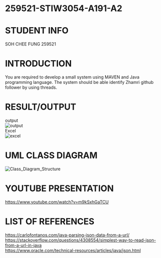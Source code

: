 # 259521-STIW3054-A191-A2
# STUDENT INFO  
SOH CHEE FUNG  259521       
# INTRODUCTION  
You are required to develop a small system using MAVEN and Java programming language. The system should be able identify Zhamri github follower by using threads.  
# RESULT/OUTPUT  
output  
![output](https://user-images.githubusercontent.com/55059378/68397680-86756800-01ae-11ea-8ec4-46c21767f4ca.png)  
Excel  
![excel](https://user-images.githubusercontent.com/55059378/68397692-8bd2b280-01ae-11ea-8915-d4776f9d49db.png)  
# UML CLASS DIAGRAM  
![Class_Diagram_Structure](https://user-images.githubusercontent.com/55059378/68397702-8f663980-01ae-11ea-9dd4-8972f488703c.png)  
# YOUTUBE PRESENTATION  
https://www.youtube.com/watch?v=m9kSxhGaTCU  
# LIST OF REFERENCES  
https://carlofontanos.com/java-parsing-json-data-from-a-url/  
https://stackoverflow.com/questions/4308554/simplest-way-to-read-json-from-a-url-in-java  
https://www.oracle.com/technical-resources/articles/java/json.html
